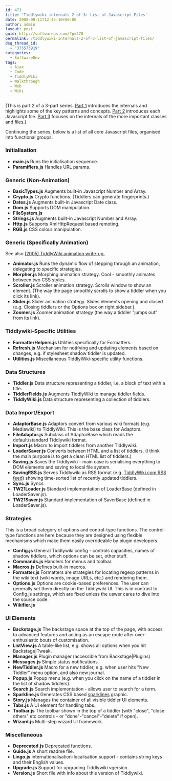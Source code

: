 ```yaml
---
id: 473
title: 'Tiddlywiki internals 2 of 3: List of Javascript Files'
date: 2008-08-11T12:45:10+00:00
author: admin
layout: post
guid: http://softwareas.com/?p=470
permalink: /tiddlywiki-internals-2-of-3-list-of-javascript-files/
dsq_thread_id:
  - "375573919"
categories:
  - SoftwareDev
tags:
  - Ajax
  - Code
  - TiddlyWiki
  - Walkthrough
  - Web
  - Wiki
---
```

(This is part 2 of a 3-part series. <a href="http://softwareas.com/tiddlywiki-internals-1-of-3-architectural-concepts">Part 1</a> introduces the internals and highlights some of the key patterns and concepts. <a href="http://softwareas.com/tiddlywiki-internals-2-of-3-list-of-javascript-files">Part 2</a> introduces each Javascript file. <a href="http://softwareas.com/tiddlywiki-internals-3-of-3-key-javascript-classes-and-files">Part 3</a> focuses on the internals of the more important classes and files.)

Continuing the series, below is a list of all core Javascript files, organised into functional groups.

<h3>Initialisation</h3>

<ul>
<li><strong>main.js</strong> Runs the initialisation sequence.</li>
<li><strong>Paramifiers.js</strong> Handles URL params.</li>
</ul>

<h3>Generic (Non-Animation)</h3>

<ul>
<li><strong>BasicTypes.js</strong> Augments built-in Javascript Number and Array.</li>
<li><strong>Crypto.js</strong> Crypto functions. (Tiddlers can generate fingerprints.)</li>
<li><strong>Dates.js</strong> Augments built-in Javascript Date class.</li>
<li><strong>Dom.js</strong> Supports DOM manipulation.</li>
<li><strong>FileSystem.js</strong> </li>
<li><strong>Strings.js</strong> Augments built-in Javascript Number and Array.</li>
<li><strong>Http.js</strong> Supports XmlHttpRequest based remoting.</li>
<li><strong>RGB.js</strong> CSS colour manipulation.</li>
</ul>

<h3>Generic (Specifically Animation)</h3>

See also <a href="http://ajaxpatterns.org/One-Second_Mutation#TiddlyWiki_2">(2005) TiddlyWiki animation write-up.</a>

<ul>
<li><strong>Animator.js</strong> Runs the dynamic flow of stepping through an animation, delegating to specific strategies.</li>
<li><strong>Morpher.js</strong> Morphing animation strategy. Cool - smoothly animates between two CSS styles.</li>
<li><strong>Scroller.js</strong> Scroller animation strategy. Scrolls window to show an element. (The way the page smoothly scrolls to show a tiddler when you click its link).</li>
<li><strong>Slider.js</strong> Slider animation strategy. Slides elements opening and closed (e.g. Closing tiddlers or the Options box on right sidebar.).</li>
<li><strong>Zoomer.js</strong> Zoomer animation strategy (the way a tiddler "jumps out" from its link).</li>
</ul>

<h3>Tiddlywiki-Specific Utilities</h3>

<ul>
<li><strong>FormatterHelpers.js</strong> Utilities specifically for Formatters.</li>
<li><strong>Refresh.js</strong> Mechanism for notifying and updating elements based on changes, e.g. if stylesheet shadow tiddler is updated.</li>
<li><strong>Utilities.js</strong> Miscellaneous TiddlyWiki-specific utility functions.</li>
</ul>

<h3>Data Structures</h3>

<ul>
<li><strong>Tiddler.js</strong> Data structure representing a tiddler, i.e. a block of text with a title.</li>
<li><strong>TiddlerFields.js</strong> Augments TiddlyWiki to manage tiddler fields.</li>
<li><strong>TiddlyWiki.js</strong> Data structure representing a collection of tiddlers.</li>
</ul>

<h3>Data Import/Export</h3>

<ul>
<li><strong>AdaptorBase.js</strong> Adaptors convert from various wiki formats (e.g. Mediawiki) to TiddlyWiki. This is the base class for Adaptors.</li>
<li><strong>FileAdaptor.js</strong> Subclass of AdaptorBase which reads the default/standard Tiddlywiki format.</li>
<li><strong>Import.js</strong> Macro to import tiddlers from another Tiddlywiki.</li>
<li><strong>LoaderSaver.js</strong> Converts between HTML and a list of tiddlers. (I think the main purpose is to get a clean HTML list of tiddlers.)</li>
<li><strong>Saving.js</strong> Saves the Tiddlywiki - main case is serialising everything to DOM elements and saving to local file system.</li>
<li><strong>SavingRSS.js</strong> Serves Tiddlywiki as RSS format (e.g. <a href="http://www.tiddlywiki.com/index.xml">TiddlyWiki.com RSS feed</a>) showing time-sorted list of recently updated tiddlers.</li>
<li><strong>Sync.js</strong> Syncs </li>
<li><strong>TW21Loader.js</strong> Standard implementation of LoaderBase (defined in LoaderSaver.js).</li>
<li><strong>TW21Saver.js</strong> Standard implementation of SaverBase (defined in LoaderSaver.js).</li>
</ul>

<h3>Strategies</h3>

This is a broad category of options and control-type functions. The control-type functions are here because they are designed using flexible mechanisms which make them easily overrideable by plugin developers.

<ul>
<li><strong>Config.js</strong> General Tiddlywiki config - controls capacities, names of shadow tiddlers, which options can be set, other stuff.</li>
<li><strong>Commands.js</strong> Handlers for menus and toolbar.</li>
<li><strong>Macros.js</strong> Defines built-in macros.</li>
<li><strong>Formatter.js</strong> Formatters are strategies for locating regexp patterns in the wiki text (wiki words, image URLs, etc.) and rendering them.</li>
<li><strong>Options.js</strong> Options are cookie-based preferences. The user can generally set them directly on the Tiddlywiki UI. This is in contrast to Config.js settings, which are fixed unless the uswer cares to dive into the source code.</li>
<li><strong>Wikifier.js</strong> </li>
</ul>

<h3>UI Elements</h3>

<ul>
<li><strong>Backstage.js</strong> The backstage space at the top of the page, with access to advanced features and acting as an escape route after over-enthusiastic bouts of customisation.</li>
<li><strong>ListView.js</strong> A table-like list, e.g. shows all options when you hit Backstage|Tweak.</li>
<li><strong>Manager.js</strong> Plugin manager (accessible from Backstage|Plugins)</li>
<li><strong>Messages.js</strong> Simple status notifications.</li>
<li><strong>NewTiddler.js</strong> Macro for a new tiddler, e.g. when user hits "New Tiddler" menu option, and also new journal.</li>
<li><strong>Popup.js</strong> Popup menu (e.g. when you click on the name of a tiddler in the list of shadow tiddlers).</li>
<li><strong>Search.js</strong> Search implementation - allows user to search for a term.</li>
<li><strong>Sparkline.js</strong> Generates CSS based <a href="en.wikipedia.org/wiki/Sparkline">sparklines</a> graphic.</li>
<li><strong>Story.js</strong> Manages the container of all visible tiddler UI elements.</li>
<li><strong>Tabs.js</strong> A UI element for handling tabs.</li>
<li><strong>Toolbar.js</strong> The toolbar shown in the top of a tiddler (with "close", "close others" etc controls - or "done"-"cancel"-"delete" if open).</li>
<li><strong>Wizard.js</strong> Multi-step wizard UI framework.</li>
</ul>

<h3>Miscellaneous</h3>

<ul>
<li><strong>Deprecated.js</strong> Deprecated functions.</li>
<li><strong>Guide.js</strong> A short readme file.</li>
<li><strong>Lingo.js</strong> internationalisation-localisation support - contains string keys and their English values.</li>
<li><strong>Upgrade.js</strong> Support for upgrading Tiddlywiki vgersion.</li>
<li><strong>Version.js</strong> Short file with info about this version of Tiddlywiki.</li>
</ul>
